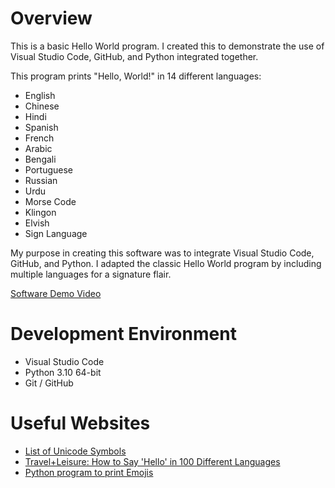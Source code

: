 # Overview

This is a basic Hello World program. I created this to demonstrate the use of Visual Studio Code, GitHub, and Python integrated together.

This program prints "Hello, World!" in 14 different languages:
* English
* Chinese
* Hindi
* Spanish
* French
* Arabic
* Bengali
* Portuguese
* Russian
* Urdu
* Morse Code
* Klingon
* Elvish
* Sign Language

My purpose in creating this software was to integrate Visual Studio Code, GitHub, and Python. I adapted the classic Hello World program by including multiple languages for a signature flair.

[Software Demo Video](https://youtu.be/w1TJ40BJG8g)

# Development Environment

* Visual Studio Code
* Python 3.10 64-bit
* Git / GitHub

# Useful Websites

* [List of Unicode Symbols](https://symbl.cc/en/unicode-table/)
* [Travel+Leisure: How to Say 'Hello' in 100 Different Languages](https://www.travelandleisure.com/how-to-say-hello-in-different-languages-7503606)
* [Python program to print Emojis](https://www.geeksforgeeks.org/python-program-to-print-emojis/)
